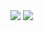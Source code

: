 
<img src="https://github-readme-stats.vercel.app/api?username=Akshaymonkv&&show_icons=true&&theme=dark&show_icons=true" >
<img src="https://github-readme-stats.vercel.app/api/top-langs/?username=akshaymonkv&layout=compact" >
